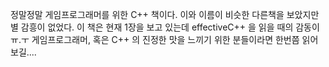 정말정말 게임프로그래머를 위한 C++ 책이다. 이와 이름이 비슷한 다른책을 보았지만 별 감흥이 없었다. 이 책은 현재 1장을 보고 있는데 effectiveC++ 을 읽을 때의 감동이 ㅠ.ㅜ
게임프로그래머, 혹은 C++ 의 진정한 맛을 느끼기 위한 분들이라면 한번쯤 읽어보길....
